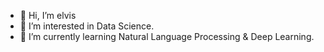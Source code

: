 - 👋 Hi, I’m elvis
- 👀 I’m interested in Data Science.
- 🌱 I’m currently learning Natural Language Processing & Deep Learning.


<!---
avocadopelvis/avocadopelvis is a ✨ special ✨ repository because its `README.md` (this file) appears on your GitHub profile.
You can click the Preview link to take a look at your changes.
--->

